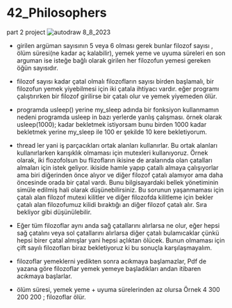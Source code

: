 # 42_Philosophers
part 2 project
![autodraw 8_8_2023](https://github.com/rabiacalik/42_Philosophers/assets/115617420/4c2371ce-27fb-4a9c-8560-9a25f34548ae)
- girilen argüman sayısının 5 veya 6 olması gerek bunlar filozof sayısı , ölüm süresi(ne kadar aç kalabilir), yemek yeme ve uyuma süreleri en son arguman ise
isteğe bağlı olarak girilen her filozofun yemesi gereken öğün sayısıdır.

- filozof sayısı kadar çatal olmalı filozofların sayısı birden başlamalı, bir filozofun yemek yiyebilmesi için iki çatala ihtiyacı vardır. eğer programı çalıştırırken bir filozof girilirse bir çatalı olur ve yemek yiyemeden ölür.

- programda usleep() yerine my_sleep adında bir fonksiyon kullanmamın nedeni programda usleep in bazı yerlerde yanlış çalışması. örnek olarak usleep(1000); kadar bekletmek istiyorsam bunu birden 1000 kadar bekletmek yerine my_sleep ile 100 er şekilde 10 kere bekletiyorum.

-  thread ler yani iş parçacıkları ortak alanları kullanırlar. Bu ortak alanları kullanırlarken karışıklık olmaması için mutexleri kullanıyoruz. Örnek olarak, iki flozofolsun bu flizofların ikisine de aralarında  olan çatalları almaları için istek geliyor. ikiside hamle yapıp çatallı almaya çalışıyorlar ama biri diğerinden önce alıyor ve diğer filozof çatalı alamıyor ama daha öncesinde orada bir çatal vardı. Bunu bilgisayardaki bellek yönetiminin simüle edilmiş hali olarak düşünebilirsiniz. Bu sorunun yaşanmaması için çatalı alan filozof mutexi kilitler ve diğer filozofda kilitleme için bekler çatalı alan filozofumuz kilidi bıraktığı an diğer filozof çatalı alır. Sıra bekliyor gibi düşünülebilir.

- Eğer tüm filozoflar aynı anda sağ çatallarını alırlarsa ne olur, eğer hepsi sağ çatalını veya sol çatallarını alırlarsa diğer çatalı bulamıcaklar çünkü hepsi birer çatal almışlar yani hepsi açlıktan ölücek. Bunun olmaması için çift sayılı filozofları biraz bekletiyoruz ki bu sonuçla karşılaşmayalım.

- filozoflar yemeklerni yedikten sonra acıkmaya başlamazlar, Pdf de yazana göre filozoflar yemek yemeye başladıkları andan itibaren acıkmaya başlarlar.

- ölüm süresi, yemek yeme + uyuma  sürelerinden az olursa Örnek 4 300 200 200 ; filozoflar ölür.
